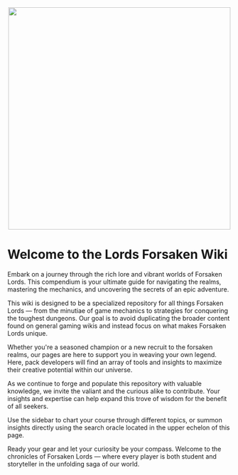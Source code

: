 
<center><img src="https://dvaiulh40vjp3.cloudfront.net/logos-icons/main4.png" width="500"/></center>

# Welcome to the Lords Forsaken Wiki

Embark on a journey through the rich lore and vibrant worlds of Forsaken Lords. This compendium is your ultimate guide for navigating the realms, mastering the mechanics, and uncovering the secrets of an epic adventure.

This wiki is designed to be a specialized repository for all things Forsaken Lords — from the minutiae of game mechanics to strategies for conquering the toughest dungeons. Our goal is to avoid duplicating the broader content found on general gaming wikis and instead focus on what makes Forsaken Lords unique.

Whether you're a seasoned champion or a new recruit to the forsaken realms, our pages are here to support you in weaving your own legend. Here, pack developers will find an array of tools and insights to maximize their creative potential within our universe.

As we continue to forge and populate this repository with valuable knowledge, we invite the valiant and the curious alike to contribute. Your insights and expertise can help expand this trove of wisdom for the benefit of all seekers.

Use the sidebar to chart your course through different topics, or summon insights directly using the search oracle located in the upper echelon of this page.

Ready your gear and let your curiosity be your compass. Welcome to the chronicles of Forsaken Lords — where every player is both student and storyteller in the unfolding saga of our world.